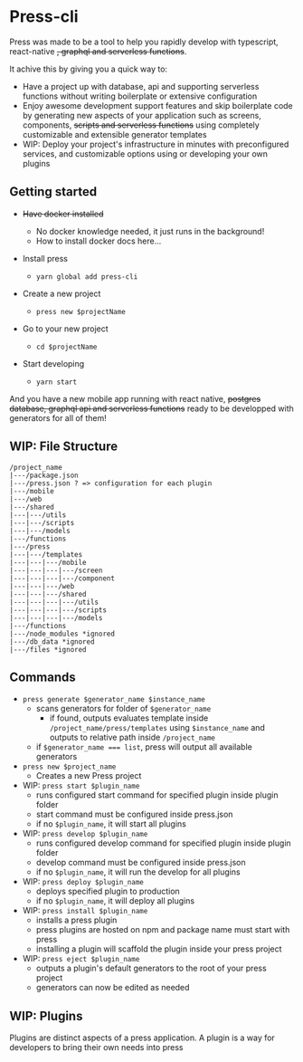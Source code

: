# Press-cli

Press was made to be a tool to help you rapidly develop with typescript, react-native ~~, graphql and serverless functions~~.

It achive this by giving you a quick way to:

- Have a project up with database, api and supporting serverless functions without writing boilerplate or extensive configuration
- Enjoy awesome development support features and skip boilerplate code by generating new aspects of your application such as screens, components, ~~scripts and serverless functions~~ using completely customizable and extensible generator templates
- WIP: Deploy your project's infrastructure in minutes with preconfigured services, and customizable options using or developing your own plugins

<!-- But you can use it your own stack of choice. -->

## Getting started

- ~~Have docker installed~~
  - No docker knowledge needed, it just runs in the background!
  - How to install docker docs here...
- Install press

  - `yarn global add press-cli`

- Create a new project

  - `press new $projectName`

- Go to your new project

  - `cd $projectName`

- Start developing
  - `yarn start`

And you have a new mobile app running with react native, ~~postgres database, graphql api and serverless functions~~ ready to be developped with generators for all of them!

## WIP: File Structure

```
/project_name
|---/package.json
|---/press.json ? => configuration for each plugin
|---/mobile
|---/web
|---/shared
|---|---/utils
|---|---/scripts
|---|---/models
|---/functions
|---/press
|---|---/templates
|---|---|---/mobile
|---|---|---|---/screen
|---|---|---|---/component
|---|---|---/web
|---|---|---/shared
|---|---|---|---/utils
|---|---|---|---/scripts
|---|---|---|---/models
|---/functions
|---/node_modules *ignored
|---/db_data *ignored
|---/files *ignored
```

## Commands

- `press generate $generator_name $instance_name`
  - scans generators for folder of `$generator_name`
    - if found, outputs evaluates template inside `/project_name/press/templates` using `$instance_name` and outputs to relative path inside `/project_name`
  - if `$generator_name === list`, press will output all available generators
- `press new $project_name`
  - Creates a new Press project
- WIP: `press start $plugin_name`
  - runs configured start command for specified plugin inside plugin folder
  - start command must be configured inside press.json
  - if no `$plugin_name`, it will start all plugins
- WIP: `press develop $plugin_name`
  - runs configured develop command for specified plugin inside plugin folder
  - develop command must be configured inside press.json
  - if no `$plugin_name`, it will run the develop for all plugins
- WIP: `press deploy $plugin_name`
  - deploys specified plugin to production
  - if no `$plugin_name`, it will deploy all plugins
- WIP: `press install $plugin_name`
  - installs a press plugin
  - press plugins are hosted on npm and package name must start with press
  - installing a plugin will scaffold the plugin inside your press project
- WIP: `press eject $plugin_name`
  - outputs a plugin's default generators to the root of your press project
  - generators can now be edited as needed

## WIP: Plugins

Plugins are distinct aspects of a press application.
A plugin is a way for developers to bring their own needs into press
